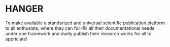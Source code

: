 # HANGER
To make available a standarized and universal scientific publication platform to all enthusists, where they can full-fill all their documentational needs under one framework and duely publish their research works for all to appriciate!
